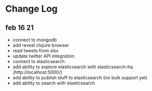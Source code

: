 # Change Log

## feb 16 21

- connect to mongodb
- add reveal clojure browser
- read tweets from xlsx
- update twitter API integration
- connect to elasticsearch
- add ability to explore elasticsearch with elasticsearch-hq (http://localhost:5000/)
- add ability to publish stuff to elasticsearch (no bulk support yet)
- add ability to search with elasticsearch

